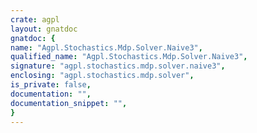 ```yaml
---
crate: agpl
layout: gnatdoc
gnatdoc: {
name: "Agpl.Stochastics.Mdp.Solver.Naive3",
qualified_name: "Agpl.Stochastics.Mdp.Solver.Naive3",
signature: "agpl.stochastics.mdp.solver.naive3",
enclosing: "agpl.stochastics.mdp.solver",
is_private: false,
documentation: "",
documentation_snippet: "",
}
---
```

